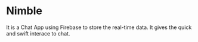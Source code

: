 # Nimble
It is a Chat App using Firebase to store the real-time data.
It gives the quick and swift interace to chat.
